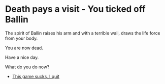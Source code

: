 # **Death pays a visit - You ticked off Ballin**

The spirit of Ballin raises his arm and with a terrible wail, draws the life force from your body.

You are now dead.

Have a nice day.

 What do you do now?

 - [This game sucks, I quit](../begin-journey.md)
  
 
